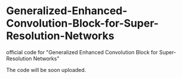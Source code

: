 # Generalized-Enhanced-Convolution-Block-for-Super-Resolution-Networks
official code for "Generalized Enhanced Convolution Block for Super-Resolution Networks"

The code will be soon uploaded.
